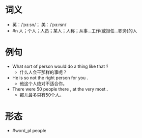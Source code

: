 # 词义
- 英：/ˈpɜːsn/； 美：/ˈpɜːrsn/
- #n 人；个人；人员；某人；人称；从事…工作(或担任…职务)的人
# 例句
- What sort of person would do a thing like that ?
	- 什么人会干那样的事呢？
- He is so not the right person for you .
	- 他这个人绝对不适合你。
- There were 50 people there , at the very most .
	- 那儿最多只有50个人。
# 形态
- #word_pl people
